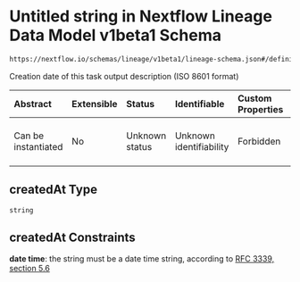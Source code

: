 # Untitled string in Nextflow Lineage Data Model v1beta1 Schema

```txt
https://nextflow.io/schemas/lineage/v1beta1/lineage-schema.json#/definitions/TaskOutput/properties/createdAt
```

Creation date of this task output description (ISO 8601 format)

| Abstract            | Extensible | Status         | Identifiable            | Custom Properties | Additional Properties | Access Restrictions | Defined In                                                                                                   |
| :------------------ | :--------- | :------------- | :---------------------- | :---------------- | :-------------------- | :------------------ | :----------------------------------------------------------------------------------------------------------- |
| Can be instantiated | No         | Unknown status | Unknown identifiability | Forbidden         | Allowed               | none                | [nextflow-lineage-v1beta1-schema.json\*](../out/nextflow-lineage-v1beta1-schema.json "open original schema") |

## createdAt Type

`string`

## createdAt Constraints

**date time**: the string must be a date time string, according to [RFC 3339, section 5.6](https://tools.ietf.org/html/rfc3339 "check the specification")
